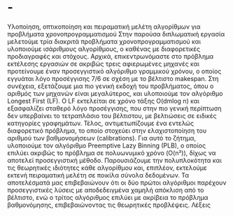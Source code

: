 # -
Υλοποίηση, οπτικοποίηση και πειραματική μελέτη αλγορίθμων για προβλήματα χρονοπρογραμματισμού
Στην παρούσα διπλωματική εργασία μελετούμε τρία διακριτά προβλήματα χρονοπρογραμματισμού και υλοποιούμε ισάριθμους αλγορίθμους, ο καθένας με διαφορετικές προδιαγραφές και στόχους. Αρχικά, επικεντρωνόμαστε στο πρόβλημα εκτέλεσης εργασιών σε ακριβώς τρεις αφιερωμένες μηχανές και προτείνουμε έναν προσεγγιστικό αλγόριθμο γραμμικού χρόνου, ο οποίος εγγυάται λόγο προσέγγισης 7/6 σε σχέση με το βέλτιστο makespan. Στη συνέχεια, εξετάζουμε μια πιο γενική εκδοχή του προβλήματος, όπου ο αριθμός των μηχανών είναι μεγαλύτερος, και υλοποιούμε τον αλγόριθμο Longest First (LF). Ο LF εκτελείται σε χρόνο τάξης O(dmlog n) και εξασφαλίζει σταθερό λόγο προσέγγισης, που στην πιο γενική περίπτωση δεν υπερβαίνει το τετραπλάσιο του βέλτιστου, με βελτιώσεις σε ειδικές κατηγορίες γραφημάτων. Τέλος, αντιμετωπίζουμε ένα εντελώς διαφορετικό πρόβλημα, το οποίο στοχεύει στην ελαχιστοποίηση του αριθμού των βαθμονομήσεων (calibrations). Για αυτό το ζήτημα, υλοποιούμε τον αλγόριθμο Preemptive Lazy Binning (PLB), ο οποίος επιλύει ακριβώς το πρόβλημα σε πολυωνυμικό χρόνο (O(n²)), δίχως να αποτελεί προσεγγιστική μέθοδο. Παρουσιάζουμε την πολυπλοκότητα και τις θεωρητικές ιδιότητες κάθε αλγορίθμου και, επιπλέον, εκτελούμε εκτενή πειραματική μελέτη σε ποικίλα σύνολα δεδομένων. Τα αποτελέσματά μας επιβεβαιώνουν ότι οι δύο πρώτοι αλγόριθμοι παρέχουν προσεγγιστικές λύσεις με αποδεδειγμένα χαμηλή απόκλιση από το βέλτιστο, ενώ ο τρίτος αλγόριθμος επιλύει με ακρίβεια το πρόβλημα βαθμονόμησης, επιβεβαιώνοντας τις θεωρητικές προβλέψεις.
Λέξεις
